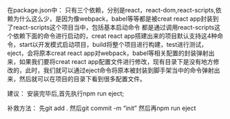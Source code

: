 在package.json中：
只有三个依赖，分别是react，react-dom,react-scripts,依赖为什么这么少，是因为像webpack，babel等等都是被creat react app封装到了react-scripts这个项目当中，包括基本启动命令 都是通过调用react-scripts这个依赖下面的命令进行启动的，creat react app搭建出来的项目默认支持这4种命令，start以开发模式启动项目，build将整个项目进行构建，test进行测试，eject，会将原本creat react app对webpack，babel等相关配置的封装弹射出来，如果我们要将creat react app配置文件进行修改，现有目录下是没有地方修改的，此时，我们就可以通过eject命令将原本被封装到脚手架当中的命令弹射出来，然后就可以在项目的目录下看到很多配置文件。

建议：
安装完毕后,首先执行npm run eject;

补救方法：
先git add .
然后git commit -m “init”
然后再npm run eject